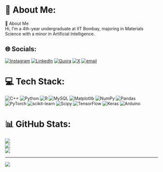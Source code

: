 # 💫 About Me:
👋 About Me<br>Hi, I'm a 4th-year undergraduate at IIT Bombay, majoring in Materials Science with a minor in Artificial Intelligence. <br>


## 🌐 Socials:
[![Instagram](https://img.shields.io/badge/Instagram-%23E4405F.svg?logo=Instagram&logoColor=white)](https://instagram.com/jai_priyadarshi/) [![LinkedIn](https://img.shields.io/badge/LinkedIn-%230077B5.svg?logo=linkedin&logoColor=white)](https://linkedin.com/in/jai-priyadarshi-b78867223/) [![Quora](https://img.shields.io/badge/Quora-%23B92B27.svg?logo=Quora&logoColor=white)](https://quora.com/profile/Jai-Priyadarshi-6) [![X](https://img.shields.io/badge/X-black.svg?logo=X&logoColor=white)](https://x.com/@jaip121) [![email](https://img.shields.io/badge/Email-D14836?logo=gmail&logoColor=white)](mailto:jaipriyadarshi.iit@gmail.com) 

# 💻 Tech Stack:
![C++](https://img.shields.io/badge/c++-%2300599C.svg?style=for-the-badge&logo=c%2B%2B&logoColor=white) ![Python](https://img.shields.io/badge/python-3670A0?style=for-the-badge&logo=python&logoColor=ffdd54) ![R](https://img.shields.io/badge/r-%23276DC3.svg?style=for-the-badge&logo=r&logoColor=white) ![MySQL](https://img.shields.io/badge/mysql-4479A1.svg?style=for-the-badge&logo=mysql&logoColor=white) ![Matplotlib](https://img.shields.io/badge/Matplotlib-%23ffffff.svg?style=for-the-badge&logo=Matplotlib&logoColor=black) ![NumPy](https://img.shields.io/badge/numpy-%23013243.svg?style=for-the-badge&logo=numpy&logoColor=white) ![Pandas](https://img.shields.io/badge/pandas-%23150458.svg?style=for-the-badge&logo=pandas&logoColor=white) ![PyTorch](https://img.shields.io/badge/PyTorch-%23EE4C2C.svg?style=for-the-badge&logo=PyTorch&logoColor=white) ![scikit-learn](https://img.shields.io/badge/scikit--learn-%23F7931E.svg?style=for-the-badge&logo=scikit-learn&logoColor=white) ![Scipy](https://img.shields.io/badge/SciPy-%230C55A5.svg?style=for-the-badge&logo=scipy&logoColor=%white) ![TensorFlow](https://img.shields.io/badge/TensorFlow-%23FF6F00.svg?style=for-the-badge&logo=TensorFlow&logoColor=white) ![Keras](https://img.shields.io/badge/Keras-%23D00000.svg?style=for-the-badge&logo=Keras&logoColor=white) ![Arduino](https://img.shields.io/badge/-Arduino-00979D?style=for-the-badge&logo=Arduino&logoColor=white)
# 📊 GitHub Stats:
![](https://github-readme-stats.vercel.app/api?username=Jai-priyadarshi&theme=dark&hide_border=false&include_all_commits=false&count_private=false)<br/>
![](https://nirzak-streak-stats.vercel.app/?user=Jai-priyadarshi&theme=dark&hide_border=false)<br/>
![](https://github-readme-stats.vercel.app/api/top-langs/?username=Jai-priyadarshi&theme=dark&hide_border=false&include_all_commits=false&count_private=false&layout=compact)

---
[![](https://visitcount.itsvg.in/api?id=Jai-priyadarshi&icon=0&color=0)](https://visitcount.itsvg.in)

<!-- Proudly created with GPRM ( https://gprm.itsvg.in ) -->
